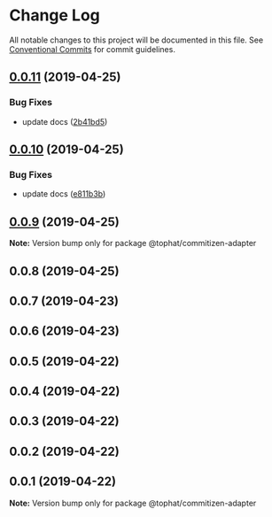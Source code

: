 # Change Log

All notable changes to this project will be documented in this file.
See [Conventional Commits](https://conventionalcommits.org) for commit guidelines.

## [0.0.11](https://github.com/tophat/commit-utils/compare/@tophat/commitizen-adapter@0.0.10...@tophat/commitizen-adapter@0.0.11) (2019-04-25)


### Bug Fixes

* update docs ([2b41bd5](https://github.com/tophat/commit-utils/commit/2b41bd5))





## [0.0.10](https://github.com/tophat/commit-utils/compare/@tophat/commitizen-adapter@0.0.9...@tophat/commitizen-adapter@0.0.10) (2019-04-25)


### Bug Fixes

* update docs ([e811b3b](https://github.com/tophat/commit-utils/commit/e811b3b))





## [0.0.9](https://github.com/tophat/commit-utils/compare/@tophat/commitizen-adapter@0.0.8...@tophat/commitizen-adapter@0.0.9) (2019-04-25)

**Note:** Version bump only for package @tophat/commitizen-adapter





## 0.0.8 (2019-04-25)



## 0.0.7 (2019-04-23)



## 0.0.6 (2019-04-23)



## 0.0.5 (2019-04-22)



## 0.0.4 (2019-04-22)



## 0.0.3 (2019-04-22)



## 0.0.2 (2019-04-22)



## 0.0.1 (2019-04-22)

**Note:** Version bump only for package @tophat/commitizen-adapter
